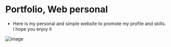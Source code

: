 # Portfolio, Web personal
- Here is my personal and simple website to promote my profile and skills. I hope you enjoy it
  
![image](https://github.com/nestoralmale24/Portfolio-Web-personal/assets/128428703/70feb947-ba6b-4a16-9828-92f474678efe)



